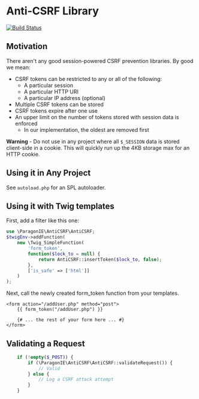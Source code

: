 # Anti-CSRF Library

[![Build Status](https://travis-ci.org/paragonie/anti-csrf.svg?branch=master)](https://travis-ci.org/paragonie/anti-csrf)

## Motivation

There aren't any good session-powered CSRF prevention libraries. By good we mean:

* CSRF tokens can be restricted to any or all of the following:
  * A particular session
  * A particular HTTP URI
  * A particular IP address (optional)
* Multiple CSRF tokens can be stored
* CSRF tokens expire after one use
* An upper limit on the number of tokens stored with session data is enforced
  * In our implementation, the oldest are removed first

**Warning** - Do not use in any project where all `$_SESSION` data is stored 
client-side in a cookie. This will quickly run up the 4KB storage max for 
an HTTP cookie.

## Using it in Any Project

See `autoload.php` for an SPL autoloader.

## Using it with Twig templates

First, add a filter like this one:

```php
use \ParagonIE\AntiCSRF\AntiCSRF;
$twigEnv->addFunction(
    new \Twig_SimpleFunction(
        'form_token',
        function($lock_to = null) {
            return AntiCSRF::insertToken($lock_to, false);
        },
        ['is_safe' => ['html']]
    )
);
```

Next, call the newly created form_token function from your templates.

```twig
<form action="/addUser.php" method="post">
    {{ form_token("/addUser.php") }}

    {# ... the rest of your form here ... #}
</form>
```

## Validating a Request

```php
    if (!empty($_POST)) {
        if (\ParagonIE\AntiCSRF\AntiCSRF::validateRequest()) {
            // Valid
        } else {
            // Log a CSRF attack attempt
        }
    }
```